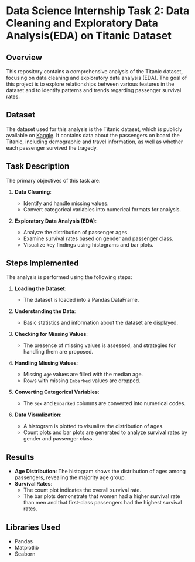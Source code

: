 # Data Science Internship Task 2: Data Cleaning and Exploratory Data Analysis(EDA) on Titanic Dataset

## Overview

This repository contains a comprehensive analysis of the Titanic dataset, focusing on data cleaning and exploratory data analysis (EDA). The goal of this project is to explore relationships between various features in the dataset and to identify patterns and trends regarding passenger survival rates.

## Dataset

The dataset used for this analysis is the Titanic dataset, which is publicly available on [Kaggle](https://www.kaggle.com/c/titanic/data). It contains data about the passengers on board the Titanic, including demographic and travel information, as well as whether each passenger survived the tragedy.

## Task Description

The primary objectives of this task are:

1. **Data Cleaning**: 
   - Identify and handle missing values.
   - Convert categorical variables into numerical formats for analysis.

2. **Exploratory Data Analysis (EDA)**:
   - Analyze the distribution of passenger ages.
   - Examine survival rates based on gender and passenger class.
   - Visualize key findings using histograms and bar plots.

## Steps Implemented

The analysis is performed using the following steps:

1. **Loading the Dataset**:
   - The dataset is loaded into a Pandas DataFrame.

2. **Understanding the Data**:
   - Basic statistics and information about the dataset are displayed.

3. **Checking for Missing Values**:
   - The presence of missing values is assessed, and strategies for handling them are proposed.

4. **Handling Missing Values**:
   - Missing `Age` values are filled with the median age.
   - Rows with missing `Embarked` values are dropped.

5. **Converting Categorical Variables**:
   - The `Sex` and `Embarked` columns are converted into numerical codes.

6. **Data Visualization**:
   - A histogram is plotted to visualize the distribution of ages.
   - Count plots and bar plots are generated to analyze survival rates by gender and passenger class.

## Results

- **Age Distribution**: The histogram shows the distribution of ages among passengers, revealing the majority age group.
- **Survival Rates**: 
  - The count plot indicates the overall survival rate.
  - The bar plots demonstrate that women had a higher survival rate than men and that first-class passengers had the highest survival rates.

## Libraries Used

- Pandas
- Matplotlib
- Seaborn
